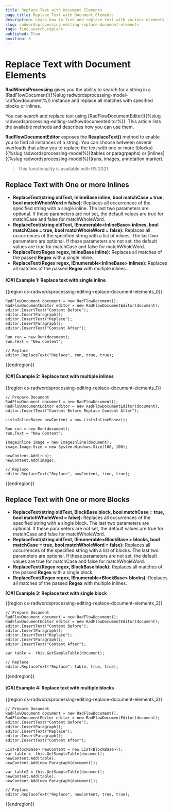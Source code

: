 ```yaml
---
title: Replace Text with Document Elements
page_title: Replace Text with Document Elements
description: Learn how to find and replace text with various elements in a document using WordsProcessing.
slug: radwordsprocessing-editing-replace-document-elements
tags: find,search,replace
published: True
position: 6
---
```


# Replace Text with Document Elements

**RadWordsProcessing** gives you the ability to search for a string in a [RadFlowDocument]({%slug radwordsprocessing-model-radflowdocument%}) instance and replace all matches with specified blocks or inlines. 

You can search and replace text  using [RadFlowDocumentEditor]({%slug radwordsprocessing-editing-radflowdocumenteditor%}). This article lists the available methods and describes how you can use them.

**RadFlowDocumentEditor** exposes the **ReaplaceText()** method to enable you to find all instances of a string. You can choose between several overloads that allow you to replace the text with one or more [blocks]({%slug radwordsprocessing-model%})(tables or paragrpaphs) or [inlines]({%slug radwordsprocessing-model%})(runs, images, annotation marker). 

> This functionality is available with R3 2021.


## Replace Text with One or more Inlines

* __ReplaceText(string oldText, InlineBase inline, bool matchCase = true, bool matchWholeWord = false):__ Replaces all occurrences of the specified string with a single inline. The last two parameters are optional. If these parameters are not set, the default values are true for matchCase and false for matchWholeWord.
* __ReplaceText(string oldText, IEnumerable\<InlineBase\> inlines, bool matchCase = true, bool matchWholeWord = false):__ Replaces all occurrences of the specified string with a list of inlines. The last two parameters are optional. If these parameters are not set, the default values are true for matchCase and false for matchWholeWord.
* __ReplaceText(Regex regex, InlineBase inline):__ Replaces all matches of the passed **Regex** with a single inline. 
* __ReplaceText(Regex regex, IEnumerable\<InlineBase\> inlines):__ Replaces all matches of the passed **Regex** with multiple inlines. 

#### **[C#] Example 1: Replace text with single inline**

{{region cs-radwordsprocessing-editing-replace-document-elements_0}}

    RadFlowDocument document = new RadFlowDocument();
    RadFlowDocumentEditor editor = new RadFlowDocumentEditor(document);
    editor.InsertText("Content Before");
    editor.InsertParagraph();
    editor.InsertText("Replace");
    editor.InsertParagraph();
    editor.InsertText("Content After");
    
    Run run = new Run(document);
    run.Text = "New Content";
    
    // Replace 
    editor.ReplaceText("Replace", run, true, true);

{{endregion}}

#### **[C#] Example 2: Replace text with multiple inlines**

{{region cs-radwordsprocessing-editing-replace-document-elements_1}}

	// Prepare Document
	RadFlowDocument document = new RadFlowDocument();
	RadFlowDocumentEditor editor = new RadFlowDocumentEditor(document);
	editor.InsertText("Content Before Replace Content After");
	
	List<InlineBase> newContent = new List<InlineBase>();
	
	Run run = new Run(document);
	run.Text = "New Content";
	
	ImageInline image = new ImageInline(document);
	image.Image.Size = new System.Windows.Size(100, 100);
	
	newContent.Add(run);
	newContent.Add(image);
	
	// Replace
	editor.ReplaceText("Replace", newContent, true, true);

{{endregion}}

## Replace Text with One or more Blocks 

* __ReplaceText(string oldText, BlockBase block, bool matchCase = true, bool matchWholeWord = false):__ Replaces all occurrences of the specified string with a single block. The last two parameters are optional. If these parameters are not set, the default values are true for matchCase and false for matchWholeWord.
* __ReplaceText(string oldText, IEnumerable\<BlockBase \> blocks, bool matchCase = true, bool matchWholeWord = false):__ Replaces all occurrences of the specified string with a list of blocks. The last two parameters are optional. If these parameters are not set, the default values are true for matchCase and false for matchWholeWord.
* __ReplaceText(Regex regex, BlockBase block):__ Replaces all matches of the passed **Regex** with a single block. 
* __ReplaceText(Regex regex, IEnumerable\<BlockBase\> blocks):__ Replaces all matches of the passed **Regex** with multiple inlines. 

**[C#] Example 3: Replace text with single block**

{{region cs-radwordsprocessing-editing-replace-document-elements_2}}

    // Prepare Document
    RadFlowDocument document = new RadFlowDocument();
    RadFlowDocumentEditor editor = new RadFlowDocumentEditor(document);
    editor.InsertText("Content Before");
    editor.InsertParagraph();
    editor.InsertText("Replace");
    editor.InsertParagraph();
    editor.InsertText("Content After");
    
    var table =  this.GetSampleTable(document);
    
    // Replace
    editor.ReplaceText("Replace", table, true, true);

{{endregion}}

#### **[C#] Example 4: Replace text with multiple blocks**

{{region cs-radwordsprocessing-editing-replace-document-elements_3}}

    // Prepare Document
    RadFlowDocument document = new RadFlowDocument();
    RadFlowDocumentEditor editor = new RadFlowDocumentEditor(document);
    editor.InsertText("Content Before");
    editor.InsertParagraph();
    editor.InsertText("Replace");
    editor.InsertParagraph();
    editor.InsertText("Content After");
    
    List<BlockBase> newContent = new List<BlockBase>();
    var table =  this.GetSampleTable(document);
    newContent.Add(table);
    newContent.Add(new Paragraph(document));
    
    var table2 = this.GetSampleTable(document);
    newContent.Add(table);
    newContent.Add(new Paragraph(document));
     
    // Replace
    editor.ReplaceText("Replace", newContent, true, true);
{{endregion}}

